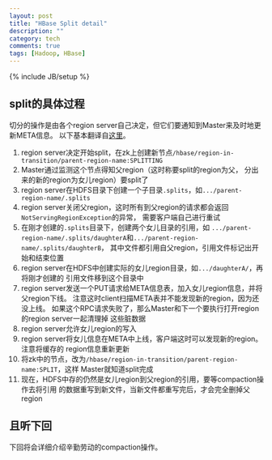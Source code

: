 ```yaml
---
layout: post
title: "HBase Split detail"
description: ""
category: tech
comments: true
tags: [Hadoop, HBase]
---
```

{% include JB/setup %}

split的具体过程
---
切分的操作是由各个region server自己决定，但它们要通知到Master来及时地更新META信息。
以下基本翻译自[这里][1]。
<!--more-->

1. region server决定开始split，在zk上创建新节点`/hbase/region-in-transition/parent-region-name:SPLITTING`
1. Master通过监测这个节点得知父region（这时称要split的region为父，
分出来的新的region为女儿region）要split了
1. region server在HDFS目录下创建一个子目录`.splits`，如`.../parent-region-name/.splits`
1. region server关闭父region，这时所有到父region的请求都会返回`NotServingRegionException`的异常，
需要客户端自己进行重试
1. 在刚才创建的`.splits`目录下，创建两个女儿目录的引用，如
`.../parent-region-name/.splits/daughterA`和`.../parent-region-name/.splits/daughterB`，
其中文件都引用自父region，引用文件标记出开始和结束位置
1. region server在HDFS中创建实际的女儿region目录，如`.../daughterA/`，再将刚才创建的
引用文件移到这个目录中
1. region server发送一个PUT请求给META信息表，加入女儿region信息，并将父region下线。
注意这时client扫描META表并不能发现新的region，因为还没上线。
如果这个RPC请求失败了，那么Master和下一个要执行打开region的region server一起清理掉
这些脏数据
1. region server允许女儿region的写入
1. region server将女儿信息在META中上线，客户端这时可以发现新的region。注意将缓存的
region信息重新更新
1. 将zk中的节点，改为`/hbase/region-in-transition/parent-region-name:SPLIT`，这样
Master就知道split完成
1. 现在，HDFS中存的仍然是女儿region到父region的引用，要等compaction操作去将引用
的数据重写到新文件，当新文件都重写完后，才会完全删掉父region

且听下回
---
下回将会详细介绍辛勤劳动的compaction操作。

[1]: http://hortonworks.com/blog/apache-hbase-region-splitting-and-merging/
